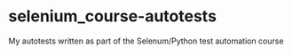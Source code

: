# selenium_course-autotests
My autotests written as part of the Selenum/Python test automation course
